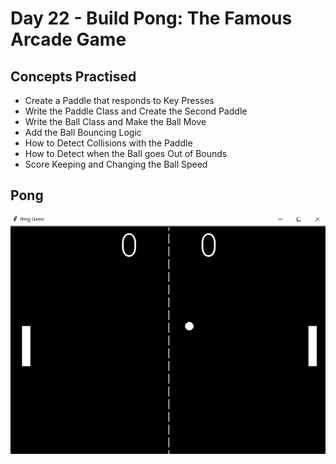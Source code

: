# Day 22 - Build Pong: The Famous Arcade Game
## Concepts Practised
- Create a Paddle that responds to Key Presses
- Write the Paddle Class and Create the Second Paddle
- Write the Ball Class and Make the Ball Move
- Add the Ball Bouncing Logic
- How to Detect Collisions with the Paddle
- How to Detect when the Ball goes Out of Bounds
- Score Keeping and Changing the Ball Speed
## Pong
![day22](pong_game.gif)
